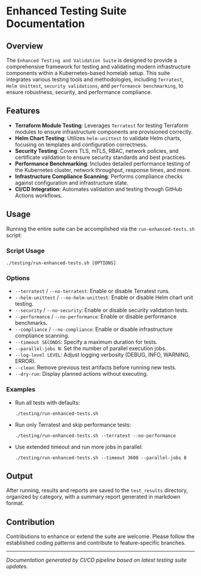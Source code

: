 # Enhanced Testing Suite Documentation

## Overview

The `Enhanced Testing and Validation Suite` is designed to provide a comprehensive framework for testing and validating modern infrastructure components within a Kubernetes-based homelab setup. This suite integrates various testing tools and methodologies, including `Terratest`, `Helm Unittest`, `security validations`, and `performance benchmarking`, to ensure robustness, security, and performance compliance.

## Features

- **Terraform Module Testing**: Leverages `Terratest` for testing Terraform modules to ensure infrastructure components are provisioned correctly.
- **Helm Chart Testing**: Utilizes `helm-unittest` to validate Helm charts, focusing on templates and configuration correctness.
- **Security Testing**: Covers TLS, mTLS, RBAC, network policies, and certificate validation to ensure security standards and best practices.
- **Performance Benchmarking**: Includes detailed performance testing of the Kubernetes cluster, network throughput, response times, and more.
- **Infrastructure Compliance Scanning**: Performs compliance checks against configuration and infrastructure state.
- **CI/CD Integration**: Automates validation and testing through GitHub Actions workflows.

## Usage

Running the entire suite can be accomplished via the `run-enhanced-tests.sh` script:

### Script Usage

```shell
./testing/run-enhanced-tests.sh [OPTIONS]
```

### Options

- `--terratest` / `--no-terratest`: Enable or disable Terratest runs.
- `--helm-unittest` / `--no-helm-unittest`: Enable or disable Helm chart unit testing.
- `--security` / `--no-security`: Enable or disable security validation tests.
- `--performance` / `--no-performance`: Enable or disable performance benchmarks.
- `--compliance` / `--no-compliance`: Enable or disable infrastructure compliance scanning.
- `--timeout SECONDS`: Specify a maximum duration for tests.
- `--parallel-jobs N`: Set the number of parallel execution jobs.
- `--log-level LEVEL`: Adjust logging verbosity (DEBUG, INFO, WARNING, ERROR).
- `--clean`: Remove previous test artifacts before running new tests.
- `--dry-run`: Display planned actions without executing.

### Examples

- Run all tests with defaults:

  ```shell
  ./testing/run-enhanced-tests.sh
  ```

- Run only Terratest and skip performance tests:

  ```shell
  ./testing/run-enhanced-tests.sh --terratest --no-performance
  ```

- Use extended timeout and run more jobs in parallel:

  ```shell
  ./testing/run-enhanced-tests.sh --timeout 3600 --parallel-jobs 8
  ```

## Output

After running, results and reports are saved to the `test_results` directory, organized by category, with a summary report generated in markdown format.

## Contribution

Contributions to enhance or extend the suite are welcome. Please follow the established coding patterns and contribute to feature-specific branches.

---
*Documentation generated by CI/CD pipeline based on latest testing suite updates.*
